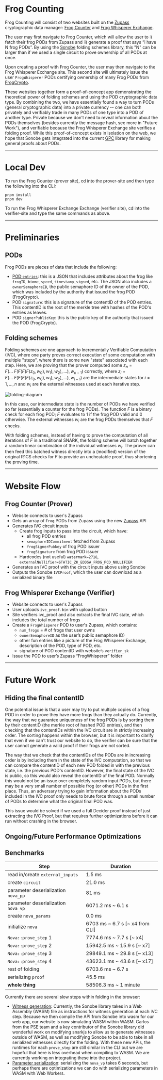 # Frog Counting

Frog Counting will consist of two websites built on the [Zupass](https://github.com/proofcarryingdata/zupass) cryptographic data manager: [Frog Counter](https://frog-counter-8no1ly6fg-janabels-projects.vercel.app) and [Frog Whisperer Exchange](https://frog-whisperer-exchange-529xxypqi-janabels-projects.vercel.app).

The user may first navigate to Frog Counter, which will allow the user to i) fetch their frog PODs from Zupass and ii) generate a proof that says “I have N frog PODs”. By using the [Sonobe](https://github.com/privacy-scaling-explorations/sonobe) folding schemes library, this "N" can be larger than if we used a single circuit to prove ownership of all PODs at once.

Upon creating a proof with Frog Counter, the user may then navigate to the Frog Whisperer Exchange site. This second site will ultimately issue the user `FrogWhisperer` PODs certifying ownership of many Frog PODs from [FrogCrypto](https://frogcrypto.vercel.app/).

These websites together form a proof-of-concept app demonstrating the theoretical power of folding schemes and using the POD cryptographic data type. By combining the two, we have essentially found a way to turn PODs (general cryptographic data) into a private currency -- one can both privately and verifiably trade in many PODs of one type into a POD of another type. Private because we don't need to reveal information about the PODs themselves (besides currently the message hash, see more in "Future Work"), and verifiable because the Frog Whisperer Exchange site verifies a folding proof. While this proof-of-concept exists in isolation on the web, we hope that Sonobe gets integrated into the current [GPC](https://github.com/proofcarryingdata/zupass/tree/main/packages/lib/gpc) library for making general proofs about PODs.

---

# Local Dev

To run the Frog Counter (prover site), cd into the prover-site and then type the following into the CLI:
```
pnpm install
pnpm dev
```
To run the Frog Whisperer Exchange Exchange (verifier site), cd into the verifier-site and type the same commands as above.

---

# Preliminaries

## PODs

Frog PODs are pieces of data that include the following:

- <u>POD `entries`</u>: this is a JSON that includes attributes about the frog like `frogID`, `biome`, `speed`, `timestamp_signed`, etc. The JSON also includes a `ownerSemaphoreID`, the public semaphore ID of the owner of the POD, which was included by the authority that issued the frog POD (FrogCrypto).
- POD `signature`: this is a signature of the contentID of the POD entries. This contentID is the root of the merkle tree with hashes of the POD's entries as leaves.
- POD `signerPublicKey`: this is the public key of the authority that issued the POD (FrogCrypto).

## Folding schemes

Folding schemes are one approach to Incrementally Verifiable Computation (IVC), where one party proves correct execution of some computation with multiple "steps", where there is some new "state" associated with each step. Here, we are proving that the prover computed some $z_n = F(...~F(F(F(F(z_0, w_0), w_1), w_2), ...), w_{n-1})$ correctly, where $z_i = F(...~F(F(F(F(z_0, w_0), w_1), w_2), ...), w_{i-1})$ are the intermediate states for $i = 1, ..., n$ and $w_i$ are the external witnesses used at each iterative step.

![folding-diagram](https://camo.githubusercontent.com/e1bc3ebf5522471b6ea702146cb687e66aa5e8c272a121371d53905d33eebc97/68747470733a2f2f707269766163792d7363616c696e672d6578706c6f726174696f6e732e6769746875622e696f2f736f6e6f62652d646f63732f696d67732f666f6c64696e672d6d61696e2d696465612d6469616772616d2e706e67)

In this case, our intermediate state is the number of PODs we have verified so far (essentially a counter for the frog PODs). The function $F$ is a binary check for each frog POD; $F$ evaluates to $1$ if the frog POD valid and $0$ otherwise. The external witnesses $w_i$ are the frog PODs themselves that $F$ checks.

With folding schemes, instead of having to prove the computation of all iterations of $F$ in a traditional SNARK, the folding scheme will batch together a random linear combination of the individual witnesses $w_i$. The prover can then feed this batched witness directly into a (modified) version of the original R1CS checks for $F$ to provide an uncheatable proof, thus shortening the proving time.

---

# Website Flow

## Frog Counter (Prover)
- Website connects to user's Zupass 
- Gets an array of `Frog` PODs from Zupass using the new [Zupass](https://github.com/proofcarryingdata/zupass) API
- Generates IVC circuit inputs
  - Create frog inputs to pass into the circuit, which have:
    -  all frog POD entries
    - `semaphoreIDCommitment` fetched from Zupass
    - `frogSignerPubkey` of frog POD issuer 
    - `frogSignature` from frog POD issuer
  - Hardcodes (not useful) `watermark=2718`, `externalNullifier=STATIC_ZK_EDDSA_FROG_PCD_NULLIFIER`
- Generates an IVC proof with the circuit inputs above using Sonobe
- Outputs the Sonobe `IVCProof`, which the user can download as a serialized binary file

## Frog Whisperer Exchange (Verifier)
- Website connects to user's Zupass 
- User uploads `ivc_proof.bin` with upload button
- Site verifiers ivc_proof and also extracts the final IVC state, which includes the total number of frogs
- Create a `FrogWhisperer` POD to user's Zupass, which contains:
    - `num_frogs` = # of frogs that user owns
    - `ownerSemaphoreID` as the user’s public semaphore ID)
    - other fun entries like a picture of the Frog Whisperer Exchange, description of the POD, type of POD, etc.
    - signature of POD contentID with website’s `verifier_sk`
- Issue the POD to user’s Zupass “FrogWhisperer” folder

---

# Future Work

## Hiding the final contentID 

One potential issue is that a user may try to put multiple copies of a frog POD in order to prove they have more frogs than they actually do. Currently, the way that we guarantee uniqueness of the frog PODs is by sorting them by their contentID (the merkle root of hashed POD entries), and then checking that the contentIDs within the IVC circuit are in strictly increasing order. The sorting happens within the browser, but it is important to clarify that even if we can't trust our website to do, the verifier can be sure that the user cannot generate a valid proof if their frogs are not sorted. 

The way that we check that the contentIDs of the PODs are in increasing order is by including them in the state of the IVC computation, so that we can compare the contentID of each new POD folded in with the previous state, i.e. the previous POD's contentID. However, the final state of the IVC is public, so this would also reveal the contentID of the final POD. Normally this would not be an issue over completely random input PODs, but there may be a very small number of possible frog (or other) PODs in the first place. Thus, an adversary trying to gain information about the PODs included in the IVC proof only needs to brute force through a small number of PODs to determine what the original final POD was.

This issue would be solved if we used a full Decider proof instead of just extracting the IVC Proof, but that requires further optimizations before it can run without crashing in the browser.

## Ongoing/Future Performance Optimizations

## Benchmarks 
| Step                                      | Duration                     |
|-------------------------------------------|------------------------------|
| read in/create `external_inputs`          | 1.5 ms                       |
| create `circuit`                          | 21.0 ms                      |
| parameter deserialization `nova_pp`       | 81 ms                        |
| parameter deserialization `nova_vp`       | 6071.2 ms ~ 6.1 s           |
| create `nova_params`                      | 0.0 ms                       |
| initialize `nova`                         | 6703 ms ~ 6.7 s [~ x4 from CLI] |
| `Nova::prove_step` 1                      | 7774.6 ms ~ 7.7 s [~ x4]    |
| `Nova::prove_step` 2                      | 15942.5 ms ~ 15.9 s [~ x7]  |
| `Nova::prove_step` 3                      | 29849.1 ms ~ 29.8 s [~ x13] |
| `Nova::prove_step` 4                      | 43623.1 ms ~ 43.6 s [~ x17] |
| rest of folding                           | 6703.6 ms ~ 6.7 s           |
| serializing `proof`                       | 45.5 ms                      |
| **whole thing**                           | 58506.3 ms ~ 1 minute       |

Currently there are several slow steps within folding in the browser:
- <u>Witness generation</u>: Currently, the Sonobe library takes in a Web Assembly (WASM) file as instructions for witness generation at each IVC step. Because we then compile the API from Sonobe into wasm for our web app, our website is now simulating WASM within WASM. Carlos from the PSE team and a key contributor of the Sonobe library did wonderful work on modifying snarkjs to allow us to generate witnesses outside of WASM, as well as modifying Sonobe to be able to take in all serialized witnesses directly for the folding. With these new APIs, the runtimes for each `prove_step` are still similar in the CLI but we are hopeful that here is less overhead when compiling to WASM. We are currently working on integrating these into the project.
- <u>Parameter serialization</u>: serializing the `nova_vp` takes 6 seconds, but perhaps there are optimizations we can do with serializing parameters in WASM with Web Workers.
